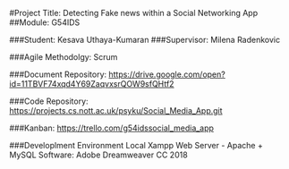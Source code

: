#Project Title: Detecting Fake news within a Social Networking App 
##Module: G54IDS

###Student: Kesava Uthaya-Kumaran
###Supervisor: Milena Radenkovic

###Agile Methodolgy: Scrum

###Document Repository: 
https://drive.google.com/open?id=11TBVF74xqd4Y69ZaqvxsrQOW9sfQHtf2

###Code Repository:
https://projects.cs.nott.ac.uk/psyku/Social_Media_App.git

###Kanban:
https://trello.com/g54idssocial_media_app

###Developlment Environment
Local Xampp Web Server - Apache + MySQL
Software: Adobe Dreamweaver CC 2018